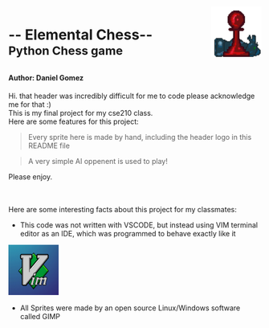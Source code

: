 <script>
</script>

<img src="/assets_chess/logos/chess-peices_pawn_red_horse_blue.png" alt="chess-logo" style="float: right; width:100px;"/>

# -- Elemental Chess-- <br><sup>Python Chess game</sup>
#### Author: Daniel Gomez  
Hi. that header was incredibly difficult for me to code please acknowledge me for that :)  
This is my final project for my cse210 class.  
Here are some features for this project:  
> Every sprite here is made by hand, including the header logo in this README file


> A very simple AI oppenent is used to play!  

Please enjoy.  
<br/>

<br/>  
Here are some interesting facts about this project for my classmates:  

* This code was not written with VSCODE, but instead using VIM terminal editor as an IDE, which was programmed to behave exactly like it 
<img src="/assets_chess/vim_logo.jpg" alt="vim logo" style="height: 100px; width:100px;"/>  

* All Sprites were made by an open source Linux/Windows software called GIMP
